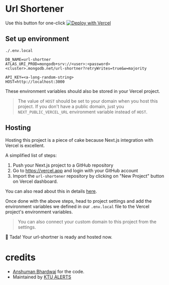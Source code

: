 # Url Shortener

Use this button for one-click
[![Deploy with Vercel](https://vercel.com/button)](https://vercel.com/new/clone?repository-url=https://github.com/ktu-alerts/url-shortner)

## Set up environment
```
./.env.local

DB_NAME=url-shortner
ATLAS_URI_PROD=mongodb+srv://<user>:<password><cluster>.mongodb.net/url-shortner?retryWrites=true&w=majority

API_KEY=<a-long-random-string>
HOST=http://localhost:3000
```

These environment variables should also be stored in your Vercel project.

> The value of `HOST` should be set to your domain when you host this project. If you don't have a public domain, just you `NEXT_PUBLIC_VERCEL_URL` environment variable instead of `HOST`.

## Hosting

Hosting this project is a piece of cake because Next.js integration with Vercel is excellent. 

A simplified list of steps:
1. Push your Next.js project to a GitHub repository
2. Go to https://vercel.app and login with your GitHub account
3. Import the `url-shortener` repository by clicking on "New Project" button on Vercel dashboard.

You can also read about this in details [here](https://vercel.com/docs/concepts/projects/overview).

Once done with the above steps, head to project settings and add the environment variables we defined in our `.env.local` file to the Vercel project's environment variables.

> You can also connect your custom domain to this project from the settings. 

🎉 Tada! Your url-shortner is ready and hosted now.


# credits

- [Anshuman Bhardwaj](https://github.com/Anshuman71) for the code.
- Maintained by [KTU ALERTS](https://ktualerts.site)